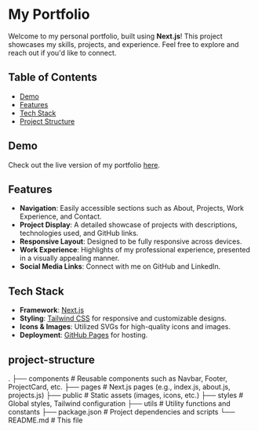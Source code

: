 # My Portfolio

Welcome to my personal portfolio, built using **Next.js**! This project showcases my skills, projects, and experience. Feel free to explore and reach out if you'd like to connect.

## Table of Contents

- [Demo](#demo)
- [Features](#features)
- [Tech Stack](#tech-stack)
- [Project Structure](#project-structure)

## Demo

Check out the live version of my portfolio [here](https://owaisazmal.github.io/DevPortfolio/).

## Features

- **Navigation**: Easily accessible sections such as About, Projects, Work Experience, and Contact.
- **Project Display**: A detailed showcase of projects with descriptions, technologies used, and GitHub links.
- **Responsive Layout**: Designed to be fully responsive across devices.
- **Work Experience**: Highlights of my professional experience, presented in a visually appealing manner.
- **Social Media Links**: Connect with me on GitHub and LinkedIn.

## Tech Stack

- **Framework**: [Next.js](https://nextjs.org/)
- **Styling**: [Tailwind CSS](https://tailwindcss.com/) for responsive and customizable designs.
- **Icons & Images**: Utilized SVGs for high-quality icons and images.
- **Deployment**: [GitHub Pages](https://pages.github.com/) for hosting.

## project-structure
.
├── components        # Reusable components such as Navbar, Footer, ProjectCard, etc.
├── pages             # Next.js pages (e.g., index.js, about.js, projects.js)
├── public            # Static assets (images, icons, etc.)
├── styles            # Global styles, Tailwind configuration
├── utils             # Utility functions and constants
├── package.json      # Project dependencies and scripts
└── README.md         # This file

